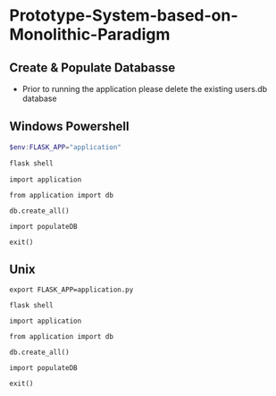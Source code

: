 # Prototype-System-based-on-Monolithic-Paradigm

## Create & Populate Databasse

- Prior to running the application please delete the existing users.db database

## Windows Powershell

```Powershell
$env:FLASK_APP="application"
```

```Powershell
flask shell
```

```Flask Shell
import application
```

```Flask Shell
from application import db
```

```Flask Shell
db.create_all()
```

```Flask Shell
import populateDB
```

```Flask Shell
exit()
```

## Unix

```Terminal
export FLASK_APP=application.py
```

```Terminal
flask shell
```

```Flask Shell
import application
```

```Flask Shell
from application import db
```

```Flask Shell
db.create_all()
```

```Flask Shell
import populateDB
```

```Flask Shell
exit()
```
